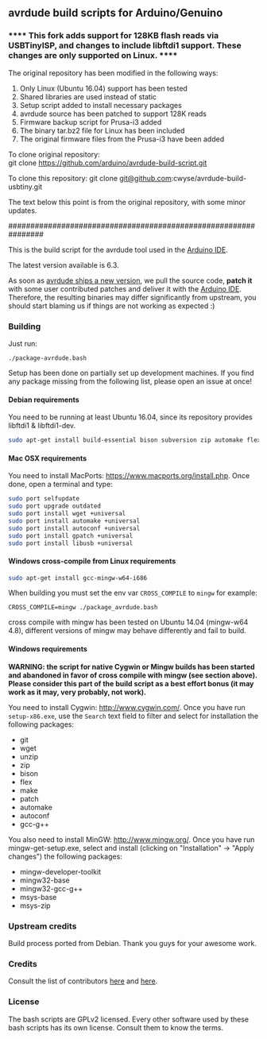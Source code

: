 ## avrdude build scripts for Arduino/Genuino 

### **** This fork adds support for 128KB flash reads via USBTinyISP, and changes to include libftdi1 support.  These changes are only supported on Linux. ****

The original repository has been modified in the following ways:
  1. Only Linux (Ubuntu 16.04) support has been tested
  2. Shared libraries are used instead of static
  3. Setup script added to install necessary packages
  4. avrdude source has been patched to support 128K reads
  5. Firmware backup script for Prusa-i3 added
  6. The binary tar.bz2 file for Linux has been included
  7. The original firmware files from the Prusa-i3 have been added

To clone original repository:  
  git clone https://github.com/arduino/avrdude-build-script.git

To clone this repository:
  git clone git@github.com:cwyse/avrdude-build-usbtiny.git

The text below this point is from the original repository, with
some minor updates.

################################################################

This is the build script for the avrdude tool used in the [Arduino IDE](http://arduino.cc/).

The latest version available is 6.3.

As soon as [avrdude ships a new version](http://www.nongnu.org/avrdude/), we pull the source code, **patch it** with some user contributed patches and deliver it with the [Arduino IDE](http://arduino.cc/).
Therefore, the resulting binaries may differ significantly from upstream, you should start blaming us if things are not working as expected :)

### Building

Just run:

```
./package-avrdude.bash
```

Setup has been done on partially set up development machines.
If you find any package missing from the following list, please open an issue at once!

#### Debian requirements

You need to be running at least Ubuntu 16.04, since its repository
provides libftdi1 & libftdi1-dev.

```bash
sudo apt-get install build-essential bison subversion zip automake flex pkg-config libftdi1-dev libtool libelf-dev wget
```

#### Mac OSX requirements

You need to install MacPorts: https://www.macports.org/install.php. Once done, open a terminal and type:

```bash
sudo port selfupdate
sudo port upgrade outdated
sudo port install wget +universal
sudo port install automake +universal
sudo port install autoconf +universal
sudo port install gpatch +universal
sudo port install libusb +universal
```

#### Windows cross-compile from Linux requirements

```bash
sudo apt-get install gcc-mingw-w64-i686
```

When building you must set the env var `CROSS_COMPILE` to `mingw` for example:

```
CROSS_COMPILE=mingw ./package_avrdude.bash
```

cross compile with mingw has been tested on Ubuntu 14.04 (mingw-w64 4.8), different versions of mingw may behave differently and fail to build.

#### Windows requirements

**WARNING: the script for native Cygwin or Mingw builds has been started and abandoned in favor of cross
compile with mingw (see section above). Please consider this part of the build script as a best effort
bonus (it may work as it may, very probably, not work).**

You need to install Cygwin: http://www.cygwin.com/. Once you have run `setup-x86.exe`, use the `Search` text field to filter and select for installation the following packages:

- git
- wget
- unzip
- zip
- bison
- flex
- make
- patch
- automake
- autoconf
- gcc-g++

You also need to install MinGW: http://www.mingw.org/. Once you have run mingw-get-setup.exe, select and install (clicking on "Installation" -> "Apply changes") the following packages:

- mingw-developer-toolkit
- mingw32-base
- mingw32-gcc-g++
- msys-base
- msys-zip

### Upstream credits

Build process ported from Debian. Thank you guys for your awesome work.

### Credits

Consult the list of contributors [here](https://github.com/arduino/avrdude-build-scripts/graphs/contributors) and [here](https://github.com/arduino/toolchain-avr/graphs/contributors).

### License

The bash scripts are GPLv2 licensed. Every other software used by these bash scripts has its own license. Consult them to know the terms.

